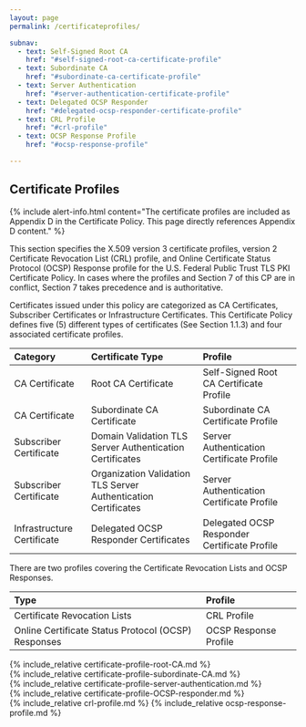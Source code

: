 ```yaml
---
layout: page
permalink: /certificateprofiles/

subnav:
  - text: Self-Signed Root CA
    href: "#self-signed-root-ca-certificate-profile"
  - text: Subordinate CA
    href: "#subordinate-ca-certificate-profile"
  - text: Server Authentication
    href: "#server-authentication-certificate-profile"
  - text: Delegated OCSP Responder
    href: "#delegated-ocsp-responder-certificate-profile"
  - text: CRL Profile
    href: "#crl-profile"
  - text: OCSP Response Profile
    href: "#ocsp-response-profile"

---
```

## Certificate Profiles
{% include alert-info.html content="The certificate profiles are included as Appendix D in the Certificate Policy.  This page directly references Appendix D content." %}

This section specifies the X.509 version 3 certificate profiles, version 2 Certificate Revocation List (CRL) profile, and Online Certificate Status Protocol (OCSP) Response profile for the U.S. Federal Public Trust TLS PKI Certificate Policy.  In cases where the profiles and Section 7 of this CP are in conflict, Section 7 takes precedence and is authoritative.

Certificates issued under this policy are categorized as CA Certificates, Subscriber Certificates or Infrastructure Certificates. This Certificate Policy defines five (5) different types of certificates (See Section 1.1.3) and four associated certificate profiles.  

| **Category** | **Certificate Type**  | **Profile**  |
| :-------- | :----------------------- | :----------------------- |
| CA Certificate | Root CA Certificate | Self-Signed Root CA Certificate Profile |  
| CA Certificate | Subordinate CA Certificate | Subordinate CA Certificate Profile |
| Subscriber Certificate | Domain Validation TLS Server Authentication Certificates |  Server Authentication Certificate Profile |
| Subscriber Certificate | Organization Validation TLS Server Authentication Certificates |  Server Authentication Certificate Profile |
| Infrastructure Certificate | Delegated OCSP Responder Certificates |  Delegated OCSP Responder Certificate Profile |

There are two profiles covering the Certificate Revocation Lists and OCSP Responses.

| **Type** | **Profile**  |
| :-------- | :----------------------- |
| Certificate Revocation Lists |  CRL Profile |
| Online Certificate Status Protocol (OCSP) Responses | OCSP Response Profile |


{% include_relative certificate-profile-root-CA.md %}  
{% include_relative certificate-profile-subordinate-CA.md %}  
{% include_relative certificate-profile-server-authentication.md %}  
{% include_relative certificate-profile-OCSP-responder.md %}  
{% include_relative crl-profile.md %}
{% include_relative ocsp-response-profile.md %}  
